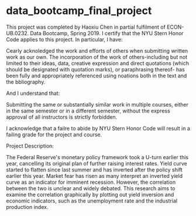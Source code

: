 # data_bootcamp_final_project
This project was completed by Haoxiu Chen in partial fulfilment of ECON-UB.0232. Data Bootcamp, Spring 2019. I certify that the NYU Stern Honor Code applies to this project. In particular, I have:

Cearly acknoledged the work and efforts of others when submitting written work as our own. The incorporation of the work of others-including but not limited to their ideas, data, creative expression and direct quotations (which should be designated with quotation marks), or paraphrasing thereof- has been fully and appropriately referenced using noations both in the text and the bbliography. 

And I understand that:

Submitting the same or substantially similar work in multiple courses, either in the same semester or in a different semester, without the express approval of all instructors is strictly forbidden. 

I acknowledge that a failre to abide by NYU Stern Honor Code will result in a failing grade for the project and course.

Project Description:

The Federal Reserve's monetary policy framework took a U-turn earlier this year, cancelling its original plan of further raising interest rates. Yield curve started to flatten since last summer and has inverted after the policy shift earlier this year. Market fear has risen as many interpret an inverted yield curve as an indicator for imminent recession. However, the correlation between the two is unclear and widely debated. This research aims to examine the correlation graphically by  plotting out yield inversion and economic indicators, such as the unemployment rate and the industrial production index. 

